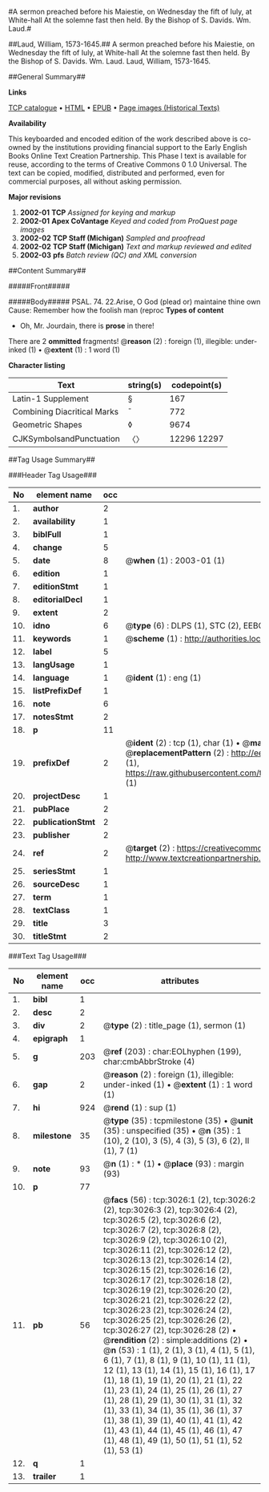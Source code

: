 #A sermon preached before his Maiestie, on Wednesday the fift of Iuly, at White-hall At the solemne fast then held. By the Bishop of S. Davids. Wm. Laud.#

##Laud, William, 1573-1645.##
A sermon preached before his Maiestie, on Wednesday the fift of Iuly, at White-hall At the solemne fast then held. By the Bishop of S. Davids. Wm. Laud.
Laud, William, 1573-1645.

##General Summary##

**Links**

[TCP catalogue](http://www.ota.ox.ac.uk/tcp/)  • 
[HTML](http://tei.it.ox.ac.uk/tcp/Texts-HTML/free/A05/A05169.html)  • 
[EPUB](http://tei.it.ox.ac.uk/tcp/Texts-EPUB/free/A05/A05169.epub) • 
[Page images (Historical Texts)](https://data.historicaltexts.jisc.ac.uk/view?pubId=eebo-99838640e&pageId=eebo-99838640e-3026-1)

**Availability**

This keyboarded and encoded edition of the
	       work described above is co-owned by the institutions
	       providing financial support to the Early English Books
	       Online Text Creation Partnership. This Phase I text is
	       available for reuse, according to the terms of Creative
	       Commons 0 1.0 Universal. The text can be copied,
	       modified, distributed and performed, even for
	       commercial purposes, all without asking permission.

**Major revisions**

1. __2002-01__ __TCP__ *Assigned for keying and markup*
1. __2002-01__ __Apex CoVantage__ *Keyed and coded from ProQuest page images*
1. __2002-02__ __TCP Staff (Michigan)__ *Sampled and proofread*
1. __2002-02__ __TCP Staff (Michigan)__ *Text and markup reviewed and edited*
1. __2002-03__ __pfs__ *Batch review (QC) and XML conversion*

##Content Summary##

#####Front#####

#####Body#####
PSAL. 74. 22.Arise, O God (plead or) maintaine thine own Cause: Remember how the foolish man (reproc
**Types of content**

  * Oh, Mr. Jourdain, there is **prose** in there!

There are 2 **ommitted** fragments! 
 @__reason__ (2) : foreign (1), illegible: under-inked (1)  •  @__extent__ (1) : 1 word (1)

**Character listing**


|Text|string(s)|codepoint(s)|
|---|---|---|
|Latin-1 Supplement|§|167|
|Combining             Diacritical Marks|̄|772|
|Geometric Shapes|◊|9674|
|CJKSymbolsandPunctuation|〈〉|12296 12297|

##Tag Usage Summary##

###Header Tag Usage###

|No|element name|occ|attributes|
|---|---|---|---|
|1.|__author__|2||
|2.|__availability__|1||
|3.|__biblFull__|1||
|4.|__change__|5||
|5.|__date__|8| @__when__ (1) : 2003-01 (1)|
|6.|__edition__|1||
|7.|__editionStmt__|1||
|8.|__editorialDecl__|1||
|9.|__extent__|2||
|10.|__idno__|6| @__type__ (6) : DLPS (1), STC (2), EEBO-CITATION (1), PROQUEST (1), VID (1)|
|11.|__keywords__|1| @__scheme__ (1) : http://authorities.loc.gov/ (1)|
|12.|__label__|5||
|13.|__langUsage__|1||
|14.|__language__|1| @__ident__ (1) : eng (1)|
|15.|__listPrefixDef__|1||
|16.|__note__|6||
|17.|__notesStmt__|2||
|18.|__p__|11||
|19.|__prefixDef__|2| @__ident__ (2) : tcp (1), char (1)  •  @__matchPattern__ (2) : ([0-9\-]+):([0-9IVX]+) (1), (.+) (1)  •  @__replacementPattern__ (2) : http://eebo.chadwyck.com/downloadtiff?vid=$1&page=$2 (1), https://raw.githubusercontent.com/textcreationpartnership/Texts/master/tcpchars.xml#$1 (1)|
|20.|__projectDesc__|1||
|21.|__pubPlace__|2||
|22.|__publicationStmt__|2||
|23.|__publisher__|2||
|24.|__ref__|2| @__target__ (2) : https://creativecommons.org/publicdomain/zero/1.0/ (1), http://www.textcreationpartnership.org/docs/. (1)|
|25.|__seriesStmt__|1||
|26.|__sourceDesc__|1||
|27.|__term__|1||
|28.|__textClass__|1||
|29.|__title__|3||
|30.|__titleStmt__|2||


###Text Tag Usage###

|No|element name|occ|attributes|
|---|---|---|---|
|1.|__bibl__|1||
|2.|__desc__|2||
|3.|__div__|2| @__type__ (2) : title_page (1), sermon (1)|
|4.|__epigraph__|1||
|5.|__g__|203| @__ref__ (203) : char:EOLhyphen (199), char:cmbAbbrStroke (4)|
|6.|__gap__|2| @__reason__ (2) : foreign (1), illegible: under-inked (1)  •  @__extent__ (1) : 1 word (1)|
|7.|__hi__|924| @__rend__ (1) : sup (1)|
|8.|__milestone__|35| @__type__ (35) : tcpmilestone (35)  •  @__unit__ (35) : unspecified (35)  •  @__n__ (35) : 1 (10), 2 (10), 3 (5), 4 (3), 5 (3), 6 (2), II (1), 7 (1)|
|9.|__note__|93| @__n__ (1) : * (1)  •  @__place__ (93) : margin (93)|
|10.|__p__|77||
|11.|__pb__|56| @__facs__ (56) : tcp:3026:1 (2), tcp:3026:2 (2), tcp:3026:3 (2), tcp:3026:4 (2), tcp:3026:5 (2), tcp:3026:6 (2), tcp:3026:7 (2), tcp:3026:8 (2), tcp:3026:9 (2), tcp:3026:10 (2), tcp:3026:11 (2), tcp:3026:12 (2), tcp:3026:13 (2), tcp:3026:14 (2), tcp:3026:15 (2), tcp:3026:16 (2), tcp:3026:17 (2), tcp:3026:18 (2), tcp:3026:19 (2), tcp:3026:20 (2), tcp:3026:21 (2), tcp:3026:22 (2), tcp:3026:23 (2), tcp:3026:24 (2), tcp:3026:25 (2), tcp:3026:26 (2), tcp:3026:27 (2), tcp:3026:28 (2)  •  @__rendition__ (2) : simple:additions (2)  •  @__n__ (53) : 1 (1), 2 (1), 3 (1), 4 (1), 5 (1), 6 (1), 7 (1), 8 (1), 9 (1), 10 (1), 11 (1), 12 (1), 13 (1), 14 (1), 15 (1), 16 (1), 17 (1), 18 (1), 19 (1), 20 (1), 21 (1), 22 (1), 23 (1), 24 (1), 25 (1), 26 (1), 27 (1), 28 (1), 29 (1), 30 (1), 31 (1), 32 (1), 33 (1), 34 (1), 35 (1), 36 (1), 37 (1), 38 (1), 39 (1), 40 (1), 41 (1), 42 (1), 43 (1), 44 (1), 45 (1), 46 (1), 47 (1), 48 (1), 49 (1), 50 (1), 51 (1), 52 (1), 53 (1)|
|12.|__q__|1||
|13.|__trailer__|1||
